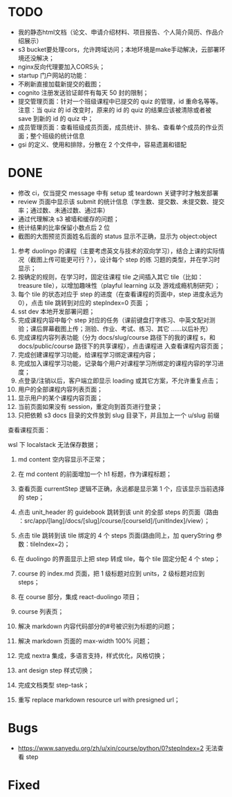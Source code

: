 # TODO

-   我的静态html文档（论文、申请介绍材料、项目报告、个人简介简历、作品介绍展示）
-   s3 bucket要处理cors，允许跨域访问；本地环境是make手动解决，云部署环境还没解决；
-   nginx反向代理要加入CORS头；
-   startup 门户网站的功能：
-   不刷新直接加载新提交的截图；
-   cognito 注册发送验证邮件有每天 50 封的限制；
-   提交管理页面：针对一个班级课程中已提交的 quiz 的管理，id 重命名等等。注意：当 quiz 的 id 改变时，原来的 id 的 quiz
    的结果应该被清除或者被 save 到新的 id 的 quiz 中；
-   成员管理页面：查看班级成员页面，成员统计、排名、查看单个成员的作业页面；整个班级的统计信息
-   gsi 的定义、使用和排除，分散在 2 个文件中，容易遗漏和错配

# DONE

-   修改 ci，仅当提交 message 中有 setup 或 teardown 关键字时才触发部署
-   review 页面中显示该 submit 的统计信息（学生数、提交数、未提交数、提交率；通过数、未通过数、通过率）
-   通过代理解决 s3 被墙和缓存的问题；
-   统计结果的比率保留小数点后 2 位
-   截图的大图预览页面姓名后面的 status 显示不正确，显示为 object:object

1. 参考 duolingo 的课程（主要考虑英文与技术的双向学习），结合上课的实际情况（截图上传可能更可行？），设计每个 step 的练
   习题的类型，并在学习时显示；
2. 按确定的规则，在学习时，固定往课程 tile 之间插入其它 tile（比如：treasure tile），以增加趣味性（playful learning 以及
   游戏成瘾机制研究）；
3. 每个 tile 的状态对应于 step 的进度（在查看课程的页面中，step 进度永远为 0），点击 tile 跳转到对应的 stepIndex=0 页面
   ；
4. sst dev 本地开发部署问题；
5. 完成课程内容中每个 step 对应的任务（课前键盘打字练习、中英文配对测验；课后屏幕截图上传；测验、作业、考试、练习、其它
   ……以后补充）
6. 完成课程内容列表功能（分为 docs/slug/course 路径下的我的课程 s，和 docs/public/course 路径下的共享课程），点击课程进
   入查看课程内容页面；
7. 完成创建课程学习功能，给课程学习绑定课程内容；
8. 完成加入课程学习功能，记录每个用户对课程学习所绑定的课程内容的学习进度；
9. 点登录/注销以后，客户端立即显示 loading 或其它方案，不允许重复点击；
10. 用户的全部课程内容列表页面；
11. 显示用户的某个课程内容页面；
12. 当前页面如果没有 session，重定向到首页进行登录；
13. 只把依赖 s3 docs 目录的文件放到 slug 目录下，并且加上一个 u/slug 前缀

查看课程页面：

wsl 下 localstack 无法保存数据；

1. md content 空内容显示不正常；
1. 在 md content 的前面增加一个 h1 标题，作为课程标题；
1. 查看页面 currentStep 逻辑不正确，永远都是显示第 1 个，应该显示当前选择的 step；
1. 点击 unit_header 的 guidebook 跳转到该 unit 的全部 steps 的页面（路由
   ：src/app/[lang]/docs/[slug]/course/[courseId]/[unitIndex]/view）；
1. 点击 tile 跳转到该 tile 绑定的 4 个 steps 页面(路由同上，加 queryString 参数：tileIndex=2)；
1. 在 duolingo 的界面显示上把 step 转成 tile，每个 tile 固定分配 4 个 step；
1. course 的 index.md 页面，把 1 级标题对应到 units，2 级标题对应到 steps；

1. 在 course 部分，集成 react-duolingo 项目；
1. course 列表页；
1. 解决 markdown 内容代码部分的#号被识别为标题的问题；
1. 解决 markdown 页面的 max-width 100% 问题；
1. 完成 nextra 集成，多语言支持，样式优化，风格切换；
1. ant design step 样式切换；
1. 完成文档类型 step-task；
1. 重写 replace markdown resource url with presigned url；

# Bugs

-   https://www.sanyedu.org/zh/u/xin/course/python/0?stepIndex=2 无法查看 step

# Fixed
